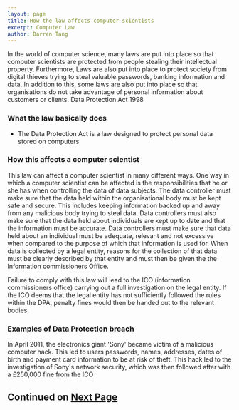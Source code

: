 ```yaml
---
layout: page
title: How the law affects computer scientists
excerpt: Computer Law
author: Darren Tang
---
```


In the world of computer science, many laws are put into place so that computer scientists are protected from people stealing their intellectual property. Furthermore, Laws are also put into place to protect society from digital thieves trying to steal valuable passwords, banking information and data. In addition to this, some laws are also put into place so that organisations do not take advantage of personal information about customers or clients.
Data Protection Act 1998

### What the law basically does

* The Data Protection Act is a law designed to protect personal data stored on computers 


### How this affects a computer scientist

This law can affect a computer scientist in many different ways. One way in which a computer scientist can be affected is the responsibilities that he or she has when controlling the data of data subjects. The data controller must make sure that the data held within the organisational body must be kept safe and secure. This includes keeping information backed up and away from any malicious body trying to steal data. Data controllers must also make sure that the data held about individuals are kept up to date and that the information must be accurate. Data controllers must make sure that data held about an individual must be adequate, relevant and not excessive when compared to the purpose of which that information is used for. When data is collected by a legal entity, reasons for the collection of that data must be clearly described by that entity and must then be given the the Information commissioners Office.

Failure to comply with this law will lead to the ICO (information commissioners office) carrying out a full investigation on the legal entity. If the ICO deems that the legal entity has not sufficiently followed the rules within the DPA, penalty fines would then be handed out to the relevant bodies.

### Examples of Data Protection breach

In April 2011, the electronics giant 'Sony' became victim of a malicious computer hack. This led to users passwords, names, addresses, dates of birth and payment card information to be at risk of theft. This hack led to the investigation of Sony's network security, which was then followed after with a £250,000 fine from the ICO

## Continued on [Next Page]({{site.baseurl}}/computer-law-2.html)
